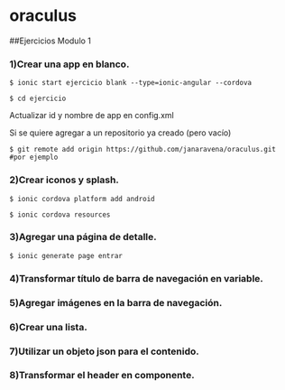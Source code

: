 # oraculus
##Ejercicios Modulo 1

### 1)Crear una app en blanco.
```
$ ionic start ejercicio blank --type=ionic-angular --cordova

$ cd ejercicio
```

Actualizar id y nombre de app en config.xml

Si se quiere agregar a un repositorio ya creado (pero vacío)

```
$ git remote add origin https://github.com/janaravena/oraculus.git #por ejemplo
```

### 2)Crear iconos y splash.

```
$ ionic cordova platform add android

$ ionic cordova resources
```
### 3)Agregar una página de detalle.
```
$ ionic generate page entrar
```

### 4)Transformar título de barra de navegación en variable.
### 5)Agregar imágenes en la barra de navegación.
### 6)Crear una lista.
### 7)Utilizar un objeto json para el contenido.
### 8)Transformar el header en componente.



